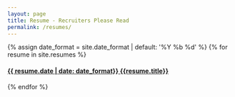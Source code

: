 ```yaml
---
layout: page
title: Resume - Recruiters Please Read
permalink: /resumes/
---
```

{% assign date_format = site.date_format | default: '%Y %b %d' %}
{% for resume in site.resumes %}
#### [{{ resume.date | date: date_format}} {{resume.title}}]({{resume.url}})
{% endfor %}

